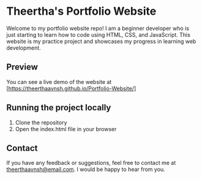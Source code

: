 

# Theertha's Portfolio Website

Welcome to my portfolio website repo! I am a beginner developer who is just starting to learn how to code using HTML, CSS, and JavaScript. This website is my practice project and showcases my progress in learning web development.

## Preview

You can see a live demo of the website at [https://theerthaavnsh.github.io/Portfolio-Website/]

## Running the project locally

1. Clone the repository
2. Open the index.html file in your browser


## Contact

If you have any feedback or suggestions, feel free to contact me at theerthaavnsh@email.com. I would be happy to hear from you.

